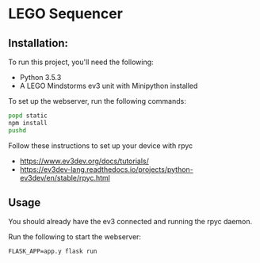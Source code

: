 # LEGO Sequencer

## Installation: 

To run this project, you'll need the following:

- Python 3.5.3
- A LEGO Mindstorms ev3 unit with Minipython installed

To set up the webserver, run the following commands:

```bash
popd static
npm install
pushd
```
  
Follow these instructions to set up your device with rpyc
- https://www.ev3dev.org/docs/tutorials/
- https://ev3dev-lang.readthedocs.io/projects/python-ev3dev/en/stable/rpyc.html


## Usage

You should already have the ev3 connected and running the rpyc daemon.

Run the following to start the webserver:

`FLASK_APP=app.y flask run`
